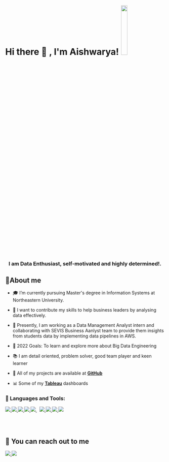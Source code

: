 # Hi there 👋 , I'm Aishwarya! <img width="20%" height="20%" src="https://user-images.githubusercontent.com/69157648/186289341-afde6a99-4298-4843-9213-ea523d5f4aba.gif" /> </h1>
<h3 align="center">I am Data Enthusiast, self-motivated and highly determined!.</h3>


## 🙋About me

- 🎓 I’m currently pursuing Master's degree in Information Systems at Northeastern University.

- 🔭 I want to contribute my skills to help business leaders by analysing data effectively.

- 🌱 Presently, I am working as a Data Management Analyst intern and collaborating with SEVIS Business Aanlyst team to provide them insights from students data by implementing data pipelines in AWS. 

- 🥅 2022 Goals: To learn and explore more about Big Data Engineering

- 📚 I am detail oriented, problem solver, good team player and keen learner

- 📖 All of my projects are available at **[GitHub](https://github.com/AishwaryaGhaytadak)**

- 📊 Some of my <a href="https://public.tableau.com/app/profile/aishwarya.ghaytadak/" target="_blank"><strong>Tableau</strong></a>  dashboards 



### 🚀 Languages and Tools:

<p align="left"> 
    <a href="https://www.python.org/" target="_blank"> <img src="https://img.icons8.com/fluency/48/undefined/python.png"/> </a>
    <a href="https://jupyter.org/" target="_blank"> <img src="https://img.icons8.com/fluency/48/undefined/jupyter.png"/> </a>
    <a href="https://www.tableau.com/" target="_blank"> <img src="https://img.icons8.com/color/48/undefined/tableau-software.png"/> </a>
    <a href="https://powerbi.microsoft.com/en-us/" target="_blank"> <img src="https://img.icons8.com/color/48/undefined/power-bi.png"/> </a>  
    <a style="padding-right:8px;" href="https://www.mysql.com/" target="_blank"> <img src="https://img.icons8.com/fluent/50/000000/mysql-logo.png"/> </a> 
    <a href="https://support.microsoft.com/en-us/excel" target="_blank"> <img src="https://img.icons8.com/color/48/undefined/microsoft-excel-2019--v1.png"/> </a>  
    <a href="https://www.office.com" target="_blank"> <img src="https://img.icons8.com/color/48/undefined/office-365.png"/> </a> 
    <a href="https://www.microsoft.com/en-us/microsoft-365/sharepoint/collaboration" target="_blank"> <img src="https://img.icons8.com/color/48/undefined/microsoft-sharepoint-2019.png"/> </a> 
    <a href="https://www.https://aws.amazon.com/" target="_blank"> <img src="https://img.icons8.com/color/48/undefined/jira.png"/> </a>
</p>

<br/>
<br/>

## 📩 You can reach out to me
<p align="left">

<a href = "https://www.linkedin.com/in/aishwaryaghaytadak/"> <img src="https://img.icons8.com/fluent/48/000000/linkedin.png"/> </a>
<a href = "mailto:ghaytadak.a@northeatern.edu"> <img src="https://img.icons8.com/fluency/48/undefined/email-open.png"/> </a>
    
</p>
